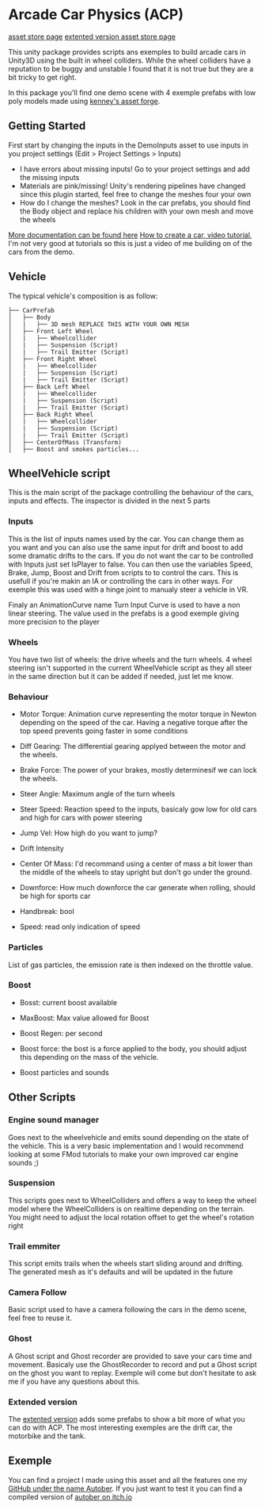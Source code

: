 # Arcade Car Physics (ACP)

[asset store page](https://assetstore.unity.com/packages/tools/physics/arcade-car-physics-119484)
[extented version asset store page](https://assetstore.unity.com/packages/slug/142918)

This unity package provides scripts ans exemples to build arcade cars in Unity3D using the built in wheel colliders. While the wheel colliders have a reputation to be buggy and unstable I found that it is not true but they are a bit tricky to get right.

In this package you'll find one demo scene with 4 exemple prefabs with low poly models made using [kenney's asset forge](https://kenney.nl/).

## Getting Started

First start by changing the inputs in the DemoInputs asset to  use inputs in you project settings (Edit > Project Settings > Inputs)

* I have errors about missing inputs! Go to your project settings and add the missing inputs
* Materials are pink/missing! Unity's rendering pipelines have changed since this plugin started, feel free to change the meshes four your own
* How do I change the meshes? Look in the car prefabs, you should find the Body object and replace his children with your own mesh and move the wheels

[More documentation can be found here](https://github.com/Saarg/Arcade_Car_Physics/wiki)
[How to create a car, video tutorial](https://youtu.be/XUXuC45BkIk), I'm not very good at tutorials so this is just a video of me building on of the cars from the demo.

## Vehicle

The typical vehicle's composition is as follow:
```
├── CarPrefab
│   ├── Body
│   |   ├── 3D mesh REPLACE THIS WITH YOUR OWN MESH
│   ├── Front Left Wheel
│   |   ├── Wheelcollider
│   |   ├── Suspension (Script)
│   |   ├── Trail Emitter (Script)
│   ├── Front Right Wheel
│   |   ├── Wheelcollider
│   |   ├── Suspension (Script)
│   |   ├── Trail Emitter (Script)
│   ├── Back Left Wheel
│   |   ├── Wheelcollider
│   |   ├── Suspension (Script)
│   |   ├── Trail Emitter (Script)
│   ├── Back Right Wheel
│   |   ├── Wheelcollider
│   |   ├── Suspension (Script)
│   |   ├── Trail Emitter (Script)
│   ├── CenterOfMass (Transform)
│   ├── Boost and smokes particles...
```

## WheelVehicle script

This is the main script of the package controlling the behaviour of the cars, inputs and effects. The inspector is divided in the next 5 parts

### Inputs

This is the list of inputs names used by the car. You can change them as you want and you can also use the same input for drift and boost to add some dramatic drifts to the cars.
If you do not want the car to be controlled with Inputs just set IsPlayer to false. You can then use the variables Speed, Brake, Jump, Boost and Drift from scripts to to control the cars. This is usefull if you're makin an IA or controlling the cars in other ways. For exemple this was used with a hinge joint to manualy steer a vehicle in VR.

Finaly an AnimationCurve name Turn Input Curve is used to have a non linear steering. The value used in the prefabs is a good exemple giving more precision to the player

### Wheels

You have two list of wheels: the drive wheels and the turn wheels.
4 wheel steering isn't supported in the current WheelVehicle script as they all steer in the same direction but it can be added if needed, just let me know.

### Behaviour

- Motor Torque: Animation curve representing the motor torque in Newton depending on the speed of the car. Having a negative torque after the top speed prevents going faster in some conditions

- Diff Gearing: The differential gearing applyed between the motor and the wheels.

- Brake Force: The power of your brakes, mostly determinesif we can lock the wheels.

- Steer Angle: Maximum angle of the turn wheels

- Steer Speed: Reaction speed to the inputs, basicaly gow low for old cars and high for cars with power steering

- Jump Vel: How high do you want to jump?

- Drift Intensity

- Center Of Mass: I'd recommand using a center of mass a bit lower than the middle of the wheels to stay upright but don't go under the ground.

- Downforce: How much downforce the car generate when rolling, should be high for sports car

- Handbreak: bool

- Speed: read only indication of speed

### Particles

List of gas particles, the emission rate is then indexed on the throttle value.

### Boost

- Bosst: current boost available

- MaxBoost: Max value allowed for Boost

- Boost Regen: per second

- Boost force: the bost is a force applied to the body, you should adjust this depending on the mass of the vehicle.

- Boost particles and sounds

## Other Scripts

### Engine sound manager

Goes next to the wheelvehicle and emits sound depending on the state of the vehicle. This is a very basic implementation and I would recommend looking at some FMod tutorials to make your own improved car engine sounds ;)

### Suspension

This scripts goes next to WheelColliders and offers a way to keep the wheel model where the WheelColliders is on realtime depending on the terrain. You might need to adjust the local rotation offset to get the wheel's rotation right

### Trail emmiter

This script emits trails when the wheels start sliding around and drifting. The generated mesh as it's defaults and will be updated in the future

### Camera Follow

Basic script used to have a camera following the cars in the demo scene, feel free to reuse it.

### Ghost

A Ghost script and Ghost recorder are provided to save your cars time and movement. Basicaly use the GhostRecorder to record and put a Ghost script on the ghost you want to replay.
Exemple will come but don't hesitate to ask me if you have any questions about this.

### Extended version

The [extented version](https://assetstore.unity.com/packages/slug/142918) adds some prefabs to show a bit more of what you can do with ACP. The most interesting exemples are the drift car, the motorbike and the tank.

## Exemple

You can find a project I made using this asset and all the features one my [GitHub under the name Autober](https://github.com/Saarg/AutoTober).
If you just want to test it you can find a compiled version of [autober on itch.io](https://saarg.itch.io/autober)
